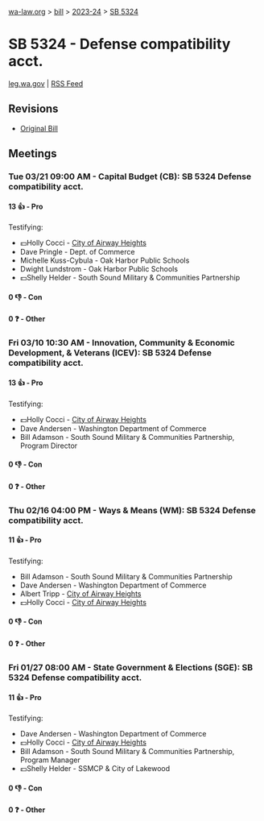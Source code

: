 [wa-law.org](/) > [bill](/bill/) > [2023-24](/bill/2023-24/) > [SB 5324](/bill/2023-24/sb/5324/)

# SB 5324 - Defense compatibility acct.
[leg.wa.gov](https://app.leg.wa.gov/billsummary?BillNumber=5324&Year=2023&Initiative=false) | [RSS Feed](./rss.xml)

## Revisions
* [Original Bill](1/)

## Meetings
### Tue 03/21 09:00 AM - Capital Budget (CB): SB 5324 Defense compatibility acct.
#### 13 👍 - Pro
Testifying:
* 💵Holly Cocci - [City of Airway Heights](/org/city_of_airway_heights/)
* Dave Pringle - Dept. of Commerce
* Michelle Kuss-Cybula - Oak Harbor Public Schools
* Dwight Lundstrom - Oak Harbor Public Schools
* 💵Shelly Helder - South Sound Military & Communities Partnership

#### 0 👎 - Con

#### 0 ❓ - Other

### Fri 03/10 10:30 AM - Innovation, Community & Economic Development, & Veterans (ICEV): SB 5324 Defense compatibility acct.
#### 13 👍 - Pro
Testifying:
* 💵Holly Cocci - [City of Airway Heights](/org/city_of_airway_heights/)
* Dave Andersen - Washington Department of Commerce
* Bill Adamson - South Sound Military & Communities Partnership, Program Director

#### 0 👎 - Con

#### 0 ❓ - Other

### Thu 02/16 04:00 PM - Ways & Means (WM): SB 5324 Defense compatibility acct.
#### 11 👍 - Pro
Testifying:
* Bill Adamson - South Sound Military & Communities Partnership
* Dave Andersen - Washington Department of Commerce
* Albert Tripp - [City of Airway Heights](/org/city_of_airway_heights/)
* 💵Holly Cocci - [City of Airway Heights](/org/city_of_airway_heights/)

#### 0 👎 - Con

#### 0 ❓ - Other

### Fri 01/27 08:00 AM - State Government & Elections (SGE): SB 5324 Defense compatibility acct.
#### 11 👍 - Pro
Testifying:
* Dave Andersen - Washington Department of Commerce
* 💵Holly Cocci - [City of Airway Heights](/org/city_of_airway_heights/)
* Bill Adamson - South Sound Military & Communities Partnership, Program Manager
* 💵Shelly Helder - SSMCP & City of Lakewood

#### 0 👎 - Con

#### 0 ❓ - Other
